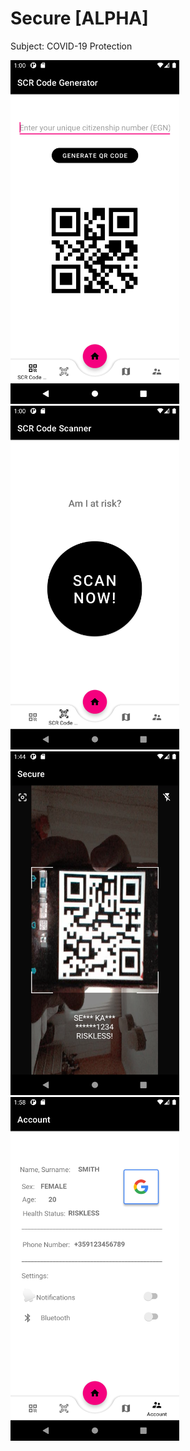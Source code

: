 # Secure [ALPHA]
Subject: COVID-19 Protection

<img src="1.png" height="550" width="270"> <img src="2.png" height="550" width="270">
 <img src="3.png" height="550" width="270">
 <img src="4.png" height="550" width="270">
